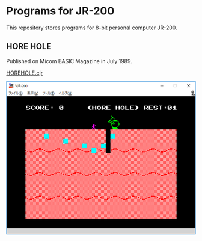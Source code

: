 # Programs for JR-200

This repository stores programs for 8-bit personal computer JR-200.

## HORE HOLE

Published on Micom BASIC Magazine in July 1989.

[HOREHOLE.cjr](HOREHOLE.cjr)

![HORE HOLE main](image/HOREHOLE.png)

